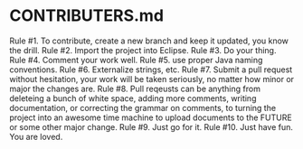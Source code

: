 CONTRIBUTERS.md
===============

Rule #1. To contribute, create a new branch and keep it updated, you know the drill. 
Rule #2. Import the project into Eclipse. 
Rule #3. Do your thing. 
Rule #4. Comment your work well.
Rule #5. use proper Java naming conventions. 
Rule #6. Externalize strings, etc. 
Rule #7. Submit a pull request without hesitation, your work will be taken seriously, no matter how minor or major the changes are. 
Rule #8. Pull reqeusts can be anything from deleteing a bunch of white space, 
  adding more comments, writing documentation, or correcting the grammar on comments, 
  to turning the project into an awesome time machine to upload documents to the FUTURE or some other major change. 
Rule #9. Just go for it. 
Rule #10. Just have fun. You are loved. 
